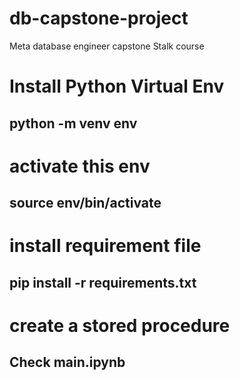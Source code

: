 # db-capstone-project
Meta database engineer capstone Stalk course

# Install Python Virtual Env
## python -m venv env
# activate this env
## source env/bin/activate

# install requirement file
## pip install -r requirements.txt

# create a  stored procedure 
## Check main.ipynb 








